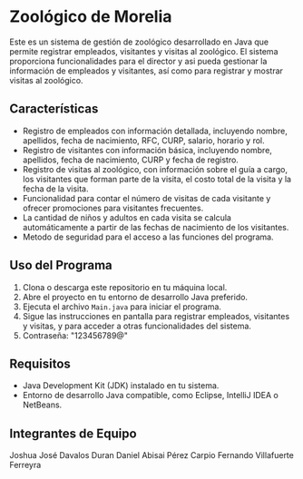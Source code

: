 # Zoológico de Morelia

Este es un sistema de gestión de zoológico desarrollado en Java que permite registrar empleados, visitantes y visitas al zoológico. 
El sistema proporciona funcionalidades para el director y asi pueda gestionar la información de empleados y visitantes, así como para registrar y mostrar visitas al zoológico.

## Características

- Registro de empleados con información detallada, incluyendo nombre, apellidos, fecha de nacimiento, RFC, CURP, salario, horario y rol.
- Registro de visitantes con información básica, incluyendo nombre, apellidos, fecha de nacimiento, CURP y fecha de registro.
- Registro de visitas al zoológico, con información sobre el guía a cargo, los visitantes que forman parte de la visita, el costo total de la visita y la fecha de la visita.
- Funcionalidad para contar el número de visitas de cada visitante y ofrecer promociones para visitantes frecuentes.
- La cantidad de niños y adultos en cada visita se calcula automáticamente a partir de las fechas de nacimiento de los visitantes.
- Metodo de seguridad para el acceso a las funciones del programa.

## Uso del Programa

1. Clona o descarga este repositorio en tu máquina local.
2. Abre el proyecto en tu entorno de desarrollo Java preferido.
3. Ejecuta el archivo `Main.java` para iniciar el programa.
4. Sigue las instrucciones en pantalla para registrar empleados, visitantes y visitas, y para acceder a otras funcionalidades del sistema.
5. Contraseña: "123456789@"

## Requisitos

- Java Development Kit (JDK) instalado en tu sistema.
- Entorno de desarrollo Java compatible, como Eclipse, IntelliJ IDEA o NetBeans.

## Integrantes de Equipo
Joshua José Davalos Duran 
Daniel Abisai Pérez Carpio 
Fernando Villafuerte Ferreyra 
